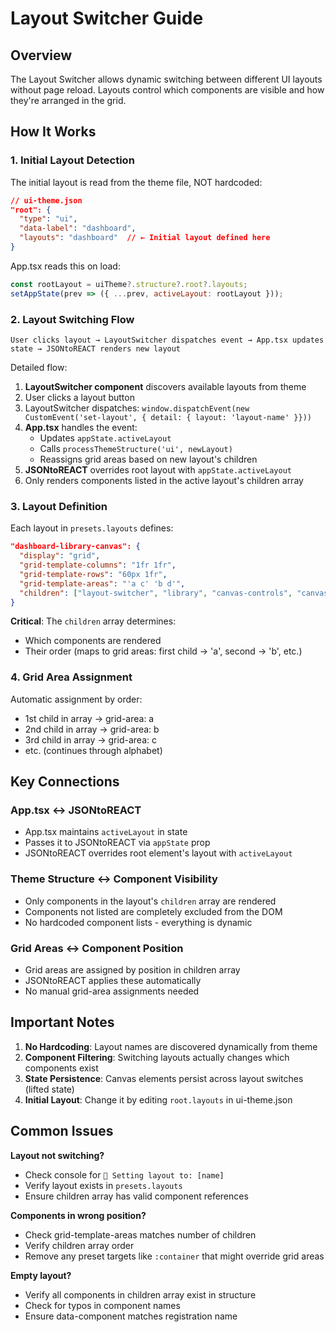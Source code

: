 # Layout Switcher Guide

## Overview
The Layout Switcher allows dynamic switching between different UI layouts without page reload. Layouts control which components are visible and how they're arranged in the grid.

## How It Works

### 1. Initial Layout Detection
The initial layout is read from the theme file, NOT hardcoded:

```json
// ui-theme.json
"root": {
  "type": "ui",
  "data-label": "dashboard",
  "layouts": "dashboard"  // ← Initial layout defined here
}
```

App.tsx reads this on load:
```javascript
const rootLayout = uiTheme?.structure?.root?.layouts;
setAppState(prev => ({ ...prev, activeLayout: rootLayout }));
```

### 2. Layout Switching Flow

```
User clicks layout → LayoutSwitcher dispatches event → App.tsx updates state → JSONtoREACT renders new layout
```

Detailed flow:
1. **LayoutSwitcher component** discovers available layouts from theme
2. User clicks a layout button
3. LayoutSwitcher dispatches: `window.dispatchEvent(new CustomEvent('set-layout', { detail: { layout: 'layout-name' }}))`
4. **App.tsx** handles the event:
   - Updates `appState.activeLayout`
   - Calls `processThemeStructure('ui', newLayout)`
   - Reassigns grid areas based on new layout's children
5. **JSONtoREACT** overrides root layout with `appState.activeLayout`
6. Only renders components listed in the active layout's children array

### 3. Layout Definition

Each layout in `presets.layouts` defines:
```json
"dashboard-library-canvas": {
  "display": "grid",
  "grid-template-columns": "1fr 1fr",
  "grid-template-rows": "60px 1fr",
  "grid-template-areas": "'a c' 'b d'",
  "children": ["layout-switcher", "library", "canvas-controls", "canvas"]
}
```

**Critical**: The `children` array determines:
- Which components are rendered
- Their order (maps to grid areas: first child → 'a', second → 'b', etc.)

### 4. Grid Area Assignment

Automatic assignment by order:
- 1st child in array → grid-area: a
- 2nd child in array → grid-area: b
- 3rd child in array → grid-area: c
- etc. (continues through alphabet)

## Key Connections

### App.tsx ↔ JSONtoREACT
- App.tsx maintains `activeLayout` in state
- Passes it to JSONtoREACT via `appState` prop
- JSONtoREACT overrides root element's layout with `activeLayout`

### Theme Structure ↔ Component Visibility
- Only components in the layout's `children` array are rendered
- Components not listed are completely excluded from the DOM
- No hardcoded component lists - everything is dynamic

### Grid Areas ↔ Component Position
- Grid areas are assigned by position in children array
- JSONtoREACT applies these automatically
- No manual grid-area assignments needed

## Important Notes

1. **No Hardcoding**: Layout names are discovered dynamically from theme
2. **Component Filtering**: Switching layouts actually changes which components exist
3. **State Persistence**: Canvas elements persist across layout switches (lifted state)
4. **Initial Layout**: Change it by editing `root.layouts` in ui-theme.json

## Common Issues

**Layout not switching?**
- Check console for `📐 Setting layout to: [name]`
- Verify layout exists in `presets.layouts`
- Ensure children array has valid component references

**Components in wrong position?**
- Check grid-template-areas matches number of children
- Verify children array order
- Remove any preset targets like `:container` that might override grid areas

**Empty layout?**
- Verify all components in children array exist in structure
- Check for typos in component names
- Ensure data-component matches registration name